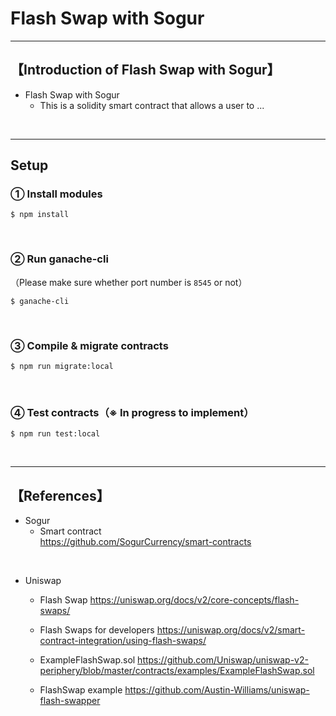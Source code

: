 # Flash Swap with Sogur

***
## 【Introduction of Flash Swap with Sogur】
- Flash Swap with Sogur
  - This is a solidity smart contract that allows a user to ...


&nbsp;

***

## Setup
### ① Install modules
```
$ npm install
```

<br>

### ② Run ganache-cli
（Please make sure whether port number is `8545` or not）
```
$ ganache-cli
```

<br>

### ③ Compile & migrate contracts
```
$ npm run migrate:local
```

<br>

### ④ Test contracts（※ In progress to implement）
```
$ npm run test:local
```


&nbsp;

***

## 【References】
- Sogur   
  - Smart contract  
    https://github.com/SogurCurrency/smart-contracts

<br>

- Uniswap 
  - Flash Swap
    https://uniswap.org/docs/v2/core-concepts/flash-swaps/

  - Flash Swaps for developers
    https://uniswap.org/docs/v2/smart-contract-integration/using-flash-swaps/    

  - ExampleFlashSwap.sol
    https://github.com/Uniswap/uniswap-v2-periphery/blob/master/contracts/examples/ExampleFlashSwap.sol

  - FlashSwap example
    https://github.com/Austin-Williams/uniswap-flash-swapper

